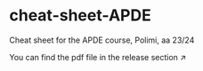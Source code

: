 # cheat-sheet-APDE
 Cheat sheet for the APDE course, Polimi, aa 23/24

 You can find the pdf file in the release section ↗️
